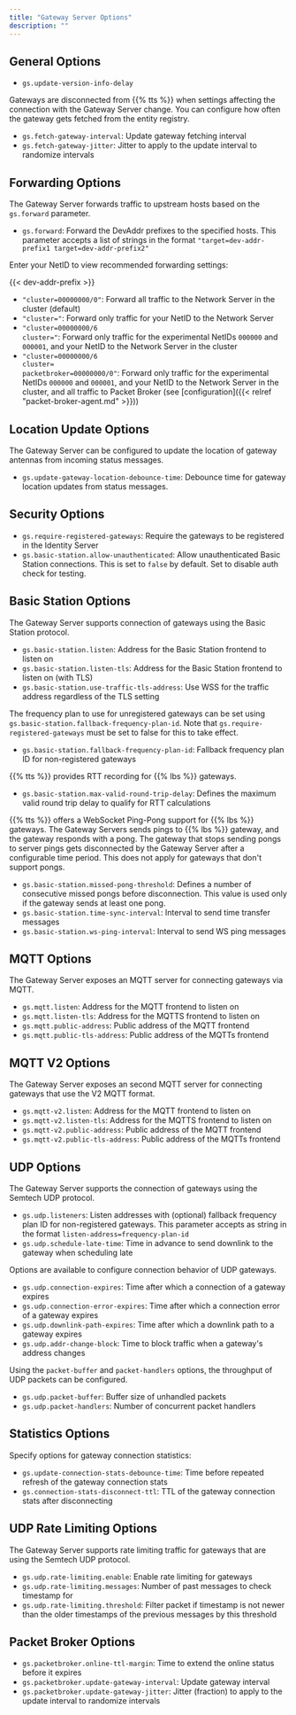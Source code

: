 ```yaml
---
title: "Gateway Server Options"
description: ""
---
```


## General Options

- `gs.update-version-info-delay`

Gateways are disconnected from {{% tts %}} when settings affecting the connection with the Gateway Server change. You can configure how often the gateway gets fetched from the entity registry.

- `gs.fetch-gateway-interval`: Update gateway fetching interval
- `gs.fetch-gateway-jitter`: Jitter to apply to the update interval to randomize intervals

## Forwarding Options

The Gateway Server forwards traffic to upstream hosts based on the `gs.forward` parameter.

- `gs.forward`: Forward the DevAddr prefixes to the specified hosts. This parameter accepts a list of strings in the format `"target=dev-addr-prefix1 target=dev-addr-prefix2"`

Enter your NetID to view recommended forwarding settings:

{{< dev-addr-prefix >}}

- <code>"cluster=00000000/0"</code>: Forward all traffic to the Network Server in the cluster (default)
- <code>"cluster=<span data-content="dev-addr-prefix"></span>"</code>: Forward only traffic for your NetID to the Network Server
- <code>"cluster=00000000/6 cluster=<span data-content="dev-addr-prefix"></span>"</code>: Forward only traffic for the experimental NetIDs `000000` and `000001`, and your NetID to the Network Server in the cluster
- <code>"cluster=00000000/6 cluster=<span data-content="dev-addr-prefix"></span> packetbroker=00000000/0"</code>: Forward only traffic for the experimental NetIDs `000000` and `000001`, and your NetID to the Network Server in the cluster, and all traffic to Packet Broker (see [configuration]({{< relref "packet-broker-agent.md" >}}))

## Location Update Options

The Gateway Server can be configured to update the location of gateway antennas from incoming status messages.

- `gs.update-gateway-location-debounce-time`: Debounce time for gateway location updates from status messages.

## Security Options

- `gs.require-registered-gateways`: Require the gateways to be registered in the Identity Server
- `gs.basic-station.allow-unauthenticated`: Allow unauthenticated Basic Station connections. This is set to `false` by default. Set to disable auth check for testing.

## Basic Station Options

The Gateway Server supports connection of gateways using the Basic Station protocol.

- `gs.basic-station.listen`: Address for the Basic Station frontend to listen on
- `gs.basic-station.listen-tls`: Address for the Basic Station frontend to listen on (with TLS)
- `gs.basic-station.use-traffic-tls-address`: Use WSS for the traffic address regardless of the TLS setting

The frequency plan to use for unregistered gateways can be set using `gs.basic-station.fallback-frequency-plan-id`. Note that `gs.require-registered-gateways` must be set to false for this to take effect.

- `gs.basic-station.fallback-frequency-plan-id`: Fallback frequency plan ID for non-registered gateways

{{% tts %}} provides RTT recording for {{% lbs %}} gateways.

- `gs.basic-station.max-valid-round-trip-delay`: Defines the maximum valid round trip delay to qualify for RTT calculations

{{% tts %}} offers a WebSocket Ping-Pong support for {{% lbs %}} gateways. The Gateway Servers sends pings to {{% lbs %}} gateway, and the gateway responds with a pong. The gateway that stops sending pongs to server pings gets disconnected by the Gateway Server after a configurable time period. This does not apply for gateways that don't support pongs.

- `gs.basic-station.missed-pong-threshold`: Defines a number of consecutive missed pongs before disconnection. This value is used only if the gateway sends at least one pong.
- `gs.basic-station.time-sync-interval`: Interval to send time transfer messages
- `gs.basic-station.ws-ping-interval`: Interval to send WS ping messages

## MQTT Options

The Gateway Server exposes an MQTT server for connecting gateways via MQTT.

- `gs.mqtt.listen`: Address for the MQTT frontend to listen on
- `gs.mqtt.listen-tls`: Address for the MQTTS frontend to listen on
- `gs.mqtt.public-address`: Public address of the MQTT frontend
- `gs.mqtt.public-tls-address`: Public address of the MQTTs frontend

## MQTT V2 Options

The Gateway Server exposes an second MQTT server for connecting gateways that use the V2 MQTT format.

- `gs.mqtt-v2.listen`: Address for the MQTT frontend to listen on
- `gs.mqtt-v2.listen-tls`: Address for the MQTTS frontend to listen on
- `gs.mqtt-v2.public-address`: Public address of the MQTT frontend
- `gs.mqtt-v2.public-tls-address`: Public address of the MQTTs frontend

## UDP Options

The Gateway Server supports the connection of gateways using the Semtech UDP protocol.

- `gs.udp.listeners`: Listen addresses with (optional) fallback frequency plan ID for non-registered gateways. This parameter accepts as string in the format `listen-address=frequency-plan-id`
- `gs.udp.schedule-late-time`: Time in advance to send downlink to the gateway when scheduling late

Options are available to configure connection behavior of UDP gateways.

- `gs.udp.connection-expires`: Time after which a connection of a gateway expires
- `gs.udp.connection-error-expires`: Time after which a connection error of a gateway expires
- `gs.udp.downlink-path-expires`: Time after which a downlink path to a gateway expires
- `gs.udp.addr-change-block`: Time to block traffic when a gateway's address changes

Using the `packet-buffer` and `packet-handlers` options, the throughput of UDP packets can be configured.

- `gs.udp.packet-buffer`: Buffer size of unhandled packets
- `gs.udp.packet-handlers`: Number of concurrent packet handlers

## Statistics Options

Specify options for gateway connection statistics:

- `gs.update-connection-stats-debounce-time`: Time before repeated refresh of the gateway connection stats
- `gs.connection-stats-disconnect-ttl`: TTL of the gateway connection stats after disconnecting

## UDP Rate Limiting Options

The Gateway Server supports rate limiting traffic for gateways that are using the Semtech UDP protocol.

- `gs.udp.rate-limiting.enable`: Enable rate limiting for gateways
- `gs.udp.rate-limiting.messages`: Number of past messages to check timestamp for
- `gs.udp.rate-limiting.threshold`: Filter packet if timestamp is not newer than the older timestamps of the previous messages by this threshold

## Packet Broker Options

- `gs.packetbroker.online-ttl-margin`: Time to extend the online status before it expires
- `gs.packetbroker.update-gateway-interval`: Update gateway interval
- `gs.packetbroker.update-gateway-jitter`: Jitter (fraction) to apply to the update interval to randomize intervals
